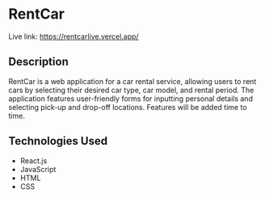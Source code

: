 # RentCar

Live link: https://rentcarlive.vercel.app/

## Description

RentCar is a web application for a car rental service, allowing users to rent cars by selecting their desired car type, car model, and rental period. The application features user-friendly forms for inputting personal details and selecting pick-up and drop-off locations. Features will be added time to time.

## Technologies Used

- React.js
- JavaScript
- HTML
- CSS
